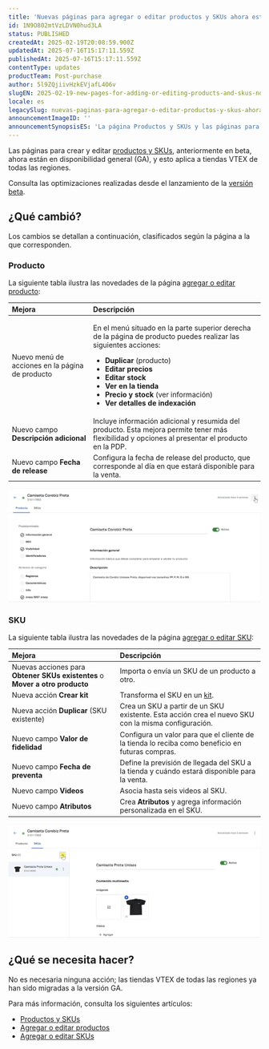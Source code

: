 ```yaml
---
title: 'Nuevas páginas para agregar o editar productos y SKUs ahora están disponibles globalmente'
id: 1N9O802mtVzLDVN0hud3LA
status: PUBLISHED
createdAt: 2025-02-19T20:08:59.900Z
updatedAt: 2025-07-16T15:17:11.559Z
publishedAt: 2025-07-16T15:17:11.559Z
contentType: updates
productTeam: Post-purchase
author: 5l9ZQjiivHzkEVjafL4O6v
slugEN: 2025-02-19-new-pages-for-adding-or-editing-products-and-skus-now-in-ga
locale: es
legacySlug: nuevas-paginas-para-agregar-o-editar-productos-y-skus-ahora-en-ga
announcementImageID: ''
announcementSynopsisES: 'La página Productos y SKUs y las páginas para agregar o editar un producto o sku están ahora en GA.'
---
```


Las páginas para crear y editar [productos y SKUs](/es/tutorial/productos-y-skus--2ig7TmROlirWirZjFWZ3By), anteriormente en beta, ahora están en disponibilidad general (GA), y esto aplica a tiendas VTEX de todas las regiones. 

Consulta las optimizaciones realizadas desde el lanzamiento de la [versión beta](/es/announcements/new-page-for-adding-products-and-skus--5eKaFgMwrbuhUmuQzT4Q0Y).

## ¿Qué cambió?

Los cambios se detallan a continuación, clasificados según la página a la que corresponden.

### Producto

La siguiente tabla ilustra las novedades de la página [agregar o editar producto](/es/tutorial/agregar-o-editar-productos--29IkdEu6GofCFlltsZh2H8):

| **Mejora** | **Descripción** |
| :--- | :--- |
| Nuevo menú de acciones en la página de producto  | <p>En el menú <i class="fas fa-ellipsis-v" aria-hidden="true"></i> situado en la parte superior derecha de la página de producto puedes realizar las siguientes acciones:</p><p><ul><li><b>Duplicar</b> (producto)</li><li><b>Editar precios</b></li><li><b>Editar stock</b></li><li><b>Ver en la tienda</b></li><li><b>Precio y stock</b> (ver información)</li><li><b>Ver detalles de indexación</b></li></ul></p> |
| Nuevo campo **Descripción adicional** | Incluye información adicional y resumida del producto. Esta mejora permite tener más flexibilidad y opciones al presentar el producto en la PDP.  |
| Nuevo campo **Fecha de release** | Configura la fecha de release del producto, que corresponde al día en que estará disponible para la venta. |

![announcement_product_page_ES](https://raw.githubusercontent.com/vtexdocs/help-center-content/refs/heads/main/docs/es/announcements/2025-02-19-nuevas-paginas-para-agregar-o-editar-productos-y-skus-ahora-en-ga_1.gif)

### SKU

La siguiente tabla ilustra las novedades de la página [agregar o editar SKU](/es/tutorial/agregar-o-editar-skus--4ryZ6J45kwn3jDiQBxGiiN):

| **Mejora** | **Descripción** |
| :--- | :--- |
| Nuevas acciones para **Obtener SKUs existentes** o **Mover a otro producto** | Importa o envía un SKU de un producto a otro. |
| Nueva acción **Crear kit** | Transforma el SKU en un [kit](/es/tutorial/o-que-e-um-kit--5ov5s3eHM4AqAAgqWwoc28).  |
| Nueva acción **Duplicar** (SKU existente) | Crea un SKU a partir de un SKU existente. Esta acción crea el nuevo SKU con la misma configuración. |
| Nuevo campo **Valor de fidelidad** | Configura un valor para que el cliente de la tienda lo reciba como beneficio en futuras compras. |
| Nuevo campo **Fecha de preventa** | Define la previsión de llegada del SKU a la tienda y cuándo estará disponible para la venta. |
| Nuevo campo **Videos** | Asocia hasta seis videos al SKU. |
| Nuevo campo **Atributos** | Crea **Atributos** y agrega información personalizada en el SKU. |

![announcement_sku_page_ES](https://raw.githubusercontent.com/vtexdocs/help-center-content/refs/heads/main/docs/es/announcements/2025-02-19-nuevas-paginas-para-agregar-o-editar-productos-y-skus-ahora-en-ga_2.gif)

## ¿Qué se necesita hacer?

No es necesaria ninguna acción; las tiendas VTEX de todas las regiones ya han sido migradas a la versión GA.

<div class= "alert alert-info">
<p>Para más información, consulta los siguientes artículos:</p><p><ul><li><a href="https://help.vtex.com/es/tutorial/productos-y-skus--2ig7TmROlirWirZjFWZ3By">Productos y SKUs</a></li><li><a href="https://help.vtex.com/es/tutorial/agregar-o-editar-productos--29IkdEu6GofCFlltsZh2H8">Agregar o editar productos</a></li><li><a href="https://help.vtex.com/es/tutorial/agregar-o-editar-skus--4ryZ6J45kwn3jDiQBxGiiN">Agregar o editar SKUs</a></li></ul></p>
</div>

